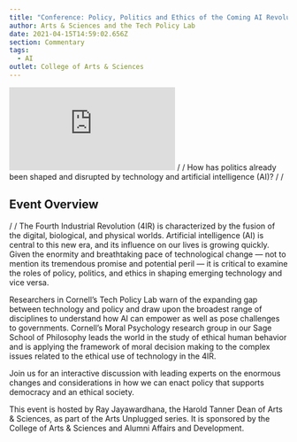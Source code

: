 ```yaml
---
title: "Conference: Policy, Politics and Ethics of the Coming AI Revolution"
author: Arts & Sciences and the Tech Policy Lab
date: 2021-04-15T14:59:02.656Z
section: Commentary
tags:
  - AI
outlet: College of Arts & Sciences
---
```

<iframe src="https://vimeo.com/event/847747/embed" frameborder="0" allowfullscreen></iframe>
/
/
How has politics already been shaped and disrupted by technology and artificial intelligence (AI)?
/
/

## Event Overview
/
/
The Fourth Industrial Revolution (4IR) is characterized by the fusion of the digital, biological, and physical worlds. Artificial intelligence (AI) is central to this new era, and its influence on our lives is growing quickly. Given the enormity and breathtaking pace of technological change — not to mention its tremendous promise and potential peril — it is critical to examine the roles of policy, politics, and ethics in shaping emerging technology and vice versa.

Researchers in Cornell’s Tech Policy Lab warn of the expanding gap between technology and policy and draw upon the broadest range of disciplines to understand how AI can empower as well as pose challenges to governments. Cornell’s Moral Psychology research group in our Sage School of Philosophy leads the world in the study of ethical human behavior and is applying the framework of moral decision making to the complex issues related to the ethical use of technology in the 4IR.

Join us for an interactive discussion with leading experts on the enormous changes and considerations in how we can enact policy that supports democracy and an ethical society.

This event is hosted by Ray Jayawardhana, the Harold Tanner Dean of Arts & Sciences, as part of the Arts Unplugged series. It is sponsored by the College of Arts & Sciences and Alumni Affairs and Development.


